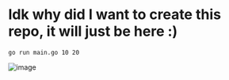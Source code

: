 # Idk why did I want to create this repo, it will just be here :)

```go run main.go 10 20```

![image](https://github.com/user-attachments/assets/d43aa8e2-4e3e-46ec-b333-4ce65374a8e2)
